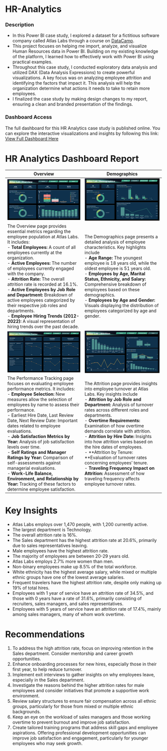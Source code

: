 # HR-Analytics
### Description
- In this Power BI case study, I explored a dataset for a fictitious software company called Atlas Labs through a course on [DataCamp](https://app.datacamp.com/learn/courses/case-study-hr-analytics-in-power-bi).
- This project focuses on helping me import, analyze, and visualize Human Resources data in Power BI. Building on my existing knowledge of the platform, I learned how to effectively work with Power BI using practical examples.
- Throughout this case study, I conducted exploratory data analysis and utilized DAX (Data Analysis Expressions) to create powerful visualizations. A key focus was on analyzing employee attrition and identifying the factors that impact it. This analysis will help the organization determine what actions it needs to take to retain more employees.
- I finalized the case study by making design changes to my report, ensuring a clean and branded presentation of the findings.
### Dashboard Access
The full dashboard for this HR Analytics case study is published online. You can explore the interactive visualizations and insights by following this link: [View Full Dashboard Here](https://app.powerbi.com/view?r=eyJrIjoiNzJjZjA5MmYtOTkwNi00NzcxLWEzMTItNWZlN2JjNDljNDY5IiwidCI6ImJmZmI5NzQ4LTRhNTEtNDRjOC05MjBmLTkzOGFjNDc5NzFlNSJ9)
# HR Analytics Dashboard Report
|Overview|Demographics|
|--------|------------|
|![Overview](https://github.com/elizabethwanjiku703/HR-Analytics-in-Power-BI/blob/main/Overview.jpg) |![Demographics](https://github.com/elizabethwanjiku703/HR-Analytics-in-Power-BI/blob/main/Demographics.jpg)|
|The Overview page provides essential metrics regarding the employee population at Atlas Labs. It includes:<br> - **Total Employees:** A count of all employees currently at the organization.<br> - **Active Employees:** The number of employees currently engaged with the company.<br> - **Attrition Rate:** The overall attrition rate is recorded at 16.1%.<br> - **Active Employees by Job Role and Department:** Breakdown of active employees categorized by their respective job roles and departments.<br> - **Employee Hiring Trends (2012-2022):** A visual representation of hiring trends over the past decade.| The Demographics page presents a detailed analysis of employee characteristics. Key highlights include <br>  - **Age Range:** The youngest employee is 18 years old, while the oldest employee is 51 years old.<br> - **Employees by Age, Marital Status, Ethnicity, and Salary:** Comprehensive breakdown of employees based on these demographics.<br> - **Employees by Age and Gender:** Visuals displaying the distribution of employees categorized by age and gender.|
|![Performance Tracker](https://github.com/elizabethwanjiku703/HR-Analytics-in-Power-BI/blob/main/Performance%20Tracker.jpg) |![Attrition](https://github.com/elizabethwanjiku703/HR-Analytics-in-Power-BI/blob/main/Attrition.jpg)|
|The Performance Tracking page focuses on evaluating employee performance metrics. It includes:<br> - **Employee Selection:** New measures allow the selection of employees by name to assess their performance.<br> - Earliest Hire Date, Last Review Date, Next Review Date: Important dates related to employee evaluations.<br> - **Job Satisfaction Metrics by Year:** Analysis of job satisfaction levels over time.<br> - **Self Ratings and Manager Ratings by Year:** Comparison of self-assessments against managerial evaluations.<br> - **Work-Life Balance, Environment, and Relationship by Year:** Tracking of these factors to determine employee satisfaction. | The Attrition page provides insights into employee turnover at Atlas Labs. Key insights include <br> - **Attrition by Job Role and Department:** Analysis of turnover rates across different roles and departments.<br> - **Overtime Requirements:** Examination of how overtime demands correlate with attrition.<br> - **Attrition by Hire Date:** Insights into how attrition varies based on the hire dates of employees.<br> - **Attrition by Tenure: **Evaluation of turnover rates concerning employees’ tenure.<br> - **Traveling Frequency Impact on Attrition:** Assessment of how traveling frequency affects employee turnover rates.|
# Key Insights
- Atlas Labs employs over 1,470 people, with 1,200 currently active.
- The largest department is Technology.
- The overall attrition rate is 16%.
- The Sales department has the highest attrition rate at 20.6%, primarily due to sales representatives leaving.
- Male employees have the highest attrition rate.
- The majority of employees are between 20-29 years old.
- Atlas Labs employs 2.7% more women than men.
- Non-binary employees make up 8.5% of the total workforce.
- White ethnicity has the highest average salary, while mixed or multiple ethnic groups have one of the lowest average salaries.
- Frequent travelers have the highest attrition rate, despite only making up 19% of total hires.
- Employees with 1 year of service have an attrition rate of 34.5%, and those with 0 years have a rate of 31.6%, primarily consisting of recruiters, sales managers, and sales representatives.
- Employees with 5 years of service have an attrition rate of 17.4%, mainly among sales managers, many of whom work overtime.

# Recommendations
1. To address the high attrition rate, focus on improving retention in the Sales department. Consider mentorship and career growth opportunities.
2. Enhance onboarding processes for new hires, especially those in their first year, to help reduce turnover.
3. Implement exit interviews to gather insights on why employees leave, especially in the Sales department.
4. Investigate the reasons behind the higher attrition rates for male employees and consider initiatives that promote a supportive work environment.
5. Review salary structures to ensure fair compensation across all ethnic groups, particularly for those from mixed or multiple ethnic backgrounds.
6. Keep an eye on the workload of sales managers and those working overtime to prevent burnout and improve job satisfaction.
7. Create tailored training programs that address skill gaps and employee aspirations. Offering professional development opportunities can improve job satisfaction and engagement, particularly for younger employees who may seek growth.

